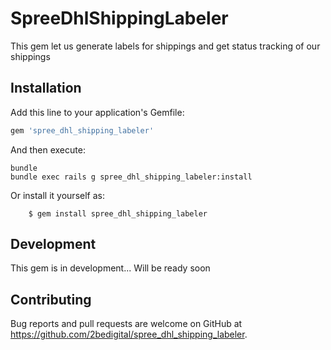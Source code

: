 # SpreeDhlShippingLabeler

This gem let us generate labels for shippings and get status tracking of our shippings

## Installation

Add this line to your application's Gemfile:

```ruby
gem 'spree_dhl_shipping_labeler'
```

And then execute:

```shell
bundle
bundle exec rails g spree_dhl_shipping_labeler:install
```

Or install it yourself as:

```shell
    $ gem install spree_dhl_shipping_labeler
```


## Development

This gem is in development... Will be ready soon

## Contributing

Bug reports and pull requests are welcome on GitHub at https://github.com/2bedigital/spree_dhl_shipping_labeler.

